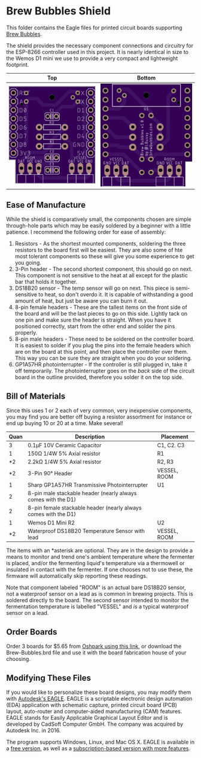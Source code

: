 # Brew Bubbles Shield

This folder contains the Eagle files for printed circuit boards supporting [Brew Bubbles](https://www.brewbubbles.com/).

The shield provides the necessary component connections and circuitry for the ESP-8266 controller used in this project.  It is nearly identical in size to the Wemos D1 mini we use to provide a very compact and lightweight footprint.

| **Top** | **Bottom** |
|---|---|
| ![](Top.png) | ![](Bottom.png) |

## Ease of Manufacture

While the shield is comparatively small, the components chosen are simple through-hole parts which may be easily soldered by a beginner with a little patience.  I recommend the following order for ease of assembly:

1. Resistors - As the shortest mounted components, soldering the three resistors to the board first will be easiest.  They are also some of hte most tolerant components so these will give you some experience to get you going.
2. 3-Pin header - The second shortest component, this should go on next.  This component is not sensitive to the heat at all except for the plastic bar that holds it together.  
3. DS18B20 sensor - The temp sensor will go on next.  This piece is semi-sensitive to heat, so don't overdo it.  It is capable of withstanding a good amount of heat, but just be aware you can burn it out.
4. 8-pin female headers - These are the tallest items on the front side of the board and will be the last pieces to go on this side.  Lightly tack on one pin and make sure the header is straight.  When you have it positioned correctly, start from the other end and solder the pins properly.
5. 8-pin male headers - These need to be soldered on the controller board.  It is easiest to solder if you plug the pins into the female headers which are on the board at this point, and then place the controller over them.  This way you can be sure they are straight when you do your soldering.
5. GP1A57HR photointerrupter - If the controller is still plugged in, take it off temporarily.  The photointerrupter goes on the *back* side of the circuit board in the outline provided, therefore you solder it on the top side.

## Bill of Materials

Since this uses 1 or 2 each of very common, very inexpensive components, you may find you are better off buying a resistor assortment for instance or end up buying 10 or 20 at a time.  Make several!

| **Quan** | **Description** | **Placement** |
|---|---|---|
| 3 | 0.1μF 10V Ceramic Capacitor | C1, C2. C3 |
| 1 | 150Ω 1/4W 5%  Axial resistor | R1 |
| *2 | 2.2kΩ 1/4W 5% Axial resistor | R2, R3 |
| *2 | 3-Pin 90° Header | VESSEL, ROOM |
| 1 | Sharp GP1A57HR Transmissive Photointerrupter | U1 |
| 2 | 8-pin male stackable header (nearly always comes with the D1) |  |
| 2 | 8-pin female stackable header (nearly always comes with the D1) |  |
| 1 | Wemos D1 Mini R2 | U2 |
| *2 | Waterproof DS18B20 Temperature Sensor with lead | VESSEL, ROOM |

The items with an *asterisk are optional.  They are in the design to provide a means to monitor and trend one's ambient temperature where the fermenter is placed, and/or the fermenting liquid's temperature via a thermowell or insulated in contact with the fermenter.  If one chooses not to use these, the firmware will automatically skip reporting these readings.

Note that component labeled "ROOM" is an actual bare DS18B20 sensor, not a waterproof sensor on a lead as is common in brewing projects.  This is soldered directly to the board.  The second sensor intended to monitor the fermentation temperature is labelled "VESSEL" and *is* a typical waterproof sensor on a lead.

## Order Boards

Order 3 boards for $5.65 from [Oshpark using this link](https://oshpark.com/shared_projects/JBwD0wI7), or download the Brew-Bubbles.brd file and use it with the board fabrication house of your choosing.

## Modifying These Files
If you would like to personalize these board designs, you may modify them with [Autodesk's EAGLE](https://www.autodesk.com/products/eagle/overview). EAGLE is a scriptable electronic design automation (EDA) application with schematic capture, printed circuit board (PCB) layout, auto-router and computer-aided manufacturing (CAM) features. EAGLE stands for Easily Applicable Graphical Layout Editor and is developed by CadSoft Computer GmbH. The company was acquired by Autodesk Inc. in 2016.  

The program supports Windows, Linux, and Mac OS X.  EAGLE is available in a [free version](https://www.autodesk.com/products/eagle/free-download), as well as a [subscription-based version with more features](https://www.autodesk.com/products/eagle/compare).
